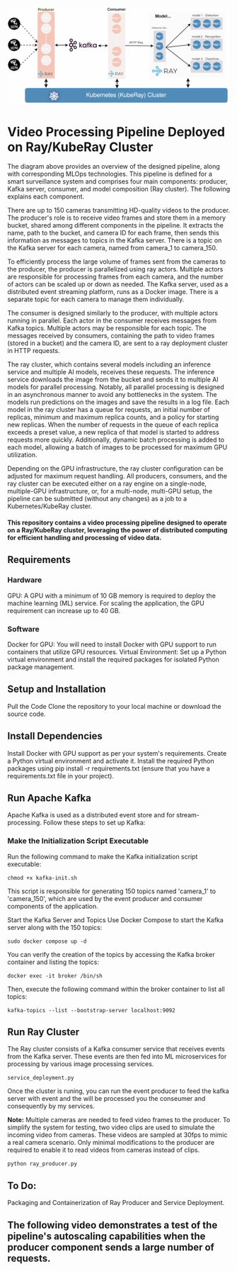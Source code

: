 
<p align="center">
  <img src="Diagram_task.svg" alt="Alternative Text" width="700"/>
</p>

# Video Processing Pipeline Deployed on Ray/KubeRay Cluster

The diagram above provides an overview of the designed pipeline, along with corresponding MLOps technologies. This pipeline is defined for a smart surveillance system and comprises four main components: producer, Kafka server, consumer, and model composition (Ray cluster). The following explains each component.

There are up to 150 cameras transmitting HD-quality videos to the producer. The producer's role is to receive video frames and store them in a memory bucket, shared among different components in the pipeline. It extracts the name, path to the bucket, and camera ID for each frame, then sends this information as messages to topics in the Kafka server. There is a topic on the Kafka server for each camera, named from camera_1 to camera_150.

To efficiently process the large volume of frames sent from the cameras to the producer, the producer is parallelized using ray actors. Multiple actors are responsible for processing frames from each camera, and the number of actors can be scaled up or down as needed. The Kafka server, used as a distributed event streaming platform, runs as a Docker image. There is a separate topic for each camera to manage them individually.

The consumer is designed similarly to the producer, with multiple actors running in parallel. Each actor in the consumer receives messages from Kafka topics. Multiple actors may be responsible for each topic. The messages received by consumers, containing the path to video frames (stored in a bucket) and the camera ID, are sent to a ray deployment cluster in HTTP requests.

The ray cluster, which contains several models including an inference service and multiple AI models, receives these requests. The inference service downloads the image from the bucket and sends it to multiple AI models for parallel processing. Notably, all parallel processing is designed in an asynchronous manner to avoid any bottlenecks in the system. The models run predictions on the images and save the results in a log file. Each model in the ray cluster has a queue for requests, an initial number of replicas, minimum and maximum replica counts, and a policy for starting new replicas. When the number of requests in the queue of each replica exceeds a preset value, a new replica of that model is started to address requests more quickly. Additionally, dynamic batch processing is added to each model, allowing a batch of images to be processed for maximum GPU utilization.

Depending on the GPU infrastructure, the ray cluster configuration can be adjusted for maximum request handling. All producers, consumers, and the ray cluster can be executed either on a ray engine on a single-node, multiple-GPU infrastructure, or, for a multi-node, multi-GPU setup, the pipeline can be submitted (without any changes) as a job to a Kubernetes/KubeRay cluster.
#### This repository contains a video processing pipeline designed to operate on a Ray/KubeRay cluster, leveraging the power of distributed computing for efficient handling and processing of video data.

## Requirements
### Hardware
GPU: A GPU with a minimum of 10 GB memory is required to deploy the machine learning (ML) service. For scaling the application, the GPU requirement can increase up to 40 GB.
### Software
Docker for GPU: You will need to install Docker with GPU support to run containers that utilize GPU resources.
Virtual Environment: Set up a Python virtual environment and install the required packages for isolated Python package management.
## Setup and Installation
Pull the Code
Clone the repository to your local machine or download the source code.

## Install Dependencies
Install Docker with GPU support as per your system's requirements.
Create a Python virtual environment and activate it.
Install the required Python packages using pip install -r requirements.txt (ensure that you have a requirements.txt file in your project).
## Run Apache Kafka
Apache Kafka is used as a distributed event store and for stream-processing. Follow these steps to set up Kafka:

### Make the Initialization Script Executable
Run the following command to make the Kafka initialization script executable:

```
chmod +x kafka-init.sh
```

This script is responsible for generating 150 topics named 'camera_1' to 'camera_150', which are used by the event producer and consumer components of the application.

Start the Kafka Server and Topics
Use Docker Compose to start the Kafka server along with the 150 topics:

```
sudo docker compose up -d
```

You can verify the creation of the topics by accessing the Kafka broker container and listing the topics:

```
docker exec -it broker /bin/sh
```
Then, execute the following command within the broker container to list all topics:

```
kafka-topics --list --bootstrap-server localhost:9092
```

## Run Ray Cluster

The Ray cluster consists of a Kafka consumer service that receives events from the Kafka server. These events are then fed into ML microservices for processing by various image processing services.

```
service_deployment.py
```

Once the cluster is runing, you can run the event producer to feed the kafka server with event and  the will be processed you the conseumer and consequently by my services. 

**Note:**  Multiple cameras are needed to feed video frames to the producer. To simplify the system for testing, two video clips are used to simulate the incoming video from cameras. These videos are sampled at 30fps to mimic a real camera scenario. Only minimal modifications to the producer are required to enable it to read videos from cameras instead of clips.
```
python ray_producer.py
```

## To Do:
Packaging and Containerization of Ray Producer and Service Deployment.

## The following video demonstrates a test of the pipeline's autoscaling capabilities when the producer component sends a large number of requests.

